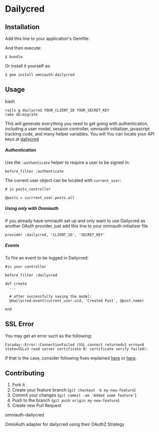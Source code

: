 # Dailycred

## Installation

Add this line to your application's Gemfile: 

And then execute:

    $ bundle

Or install it yourself as:

    $ gem install omniauth-dailycred

## Usage

bash
    
    rails g dailycred YOUR_CLIENT_ID YOUR_SECRET_KEY
    rake db:migrate

This will generate everything you need to get going with authentication, including a user model, session controller, omniauth initializer, javascript tracking code, and many helper variables. You will You can locate your API keys at [dailycred](https://www.dailycred.com/admin/settings/keys)

##### Authentication

Use the `:authenticate` helper to require a user to be signed in:

    before_filter :authenticate

The current user object can be located with `current_user`:

    # in posts_controller

    @posts = currrent_user.posts.all

##### Using only with Omniauth

If you already have omniauth set up and only want to use Dailycred as another OAuth provider, just add this line to your omniauth initializer file

    provider :dailycred, 'CLIENT_ID', 'SECRET_KEY'

##### Events

To fire an event to be logged in Dailycred:

    #in your controller

    before_filter :dailycred

    def create
      ...

      # after successfully saving the model:
      @dailycred.event(current_user.uid, 'Created Post', @post.name)

    end

## SSL Error

You may get an error such as the following:

    Faraday::Error::ConnectionFailed (SSL_connect returned=1 errno=0 state=SSLv3 read server certificate B: certificate verify failed):

If that is the case, consider following fixes explained [here](https://github.com/technoweenie/faraday/wiki/Setting-up-SSL-certificates) or [here](http://martinottenwaelter.fr/2010/12/ruby19-and-the-ssl-error).

## Contributing

1. Fork it
2. Create your feature branch (`git checkout -b my-new-feature`)
3. Commit your changes (`git commit -am 'Added some feature'`)
4. Push to the branch (`git push origin my-new-feature`)
5. Create new Pull Request

omniauth-dailycred

OmniAuth adapter for dailycred using their OAuth2 Strategy
